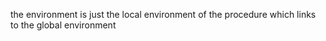 the environment is just the local environment of the procedure which links to the global environment


